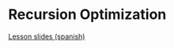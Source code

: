 # Recursion Optimization

[Lesson slides (spanish)](https://ravenhill.pages.dev/ccxxxx/lessons/recursion-optimization)
